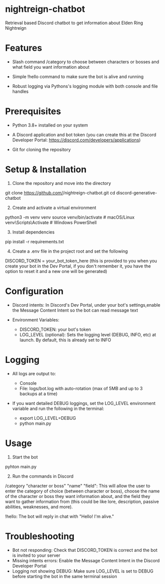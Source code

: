 # nightreign-chatbot
Retrieval based Discord chatbot to get information about Elden Ring Nightreign

# Features

- Slash command /category to choose between characters or bosses and what field you want information about

- Simple !hello command to make sure the bot is alive and running

- Robust logging via Pythons's logging module with both console and file handles

# Prerequisites

- Python 3.8+ installed on your system

- A Discord application and bot token (you can create this at the Discord Developer Portal: https://discord.com/developers/applications)

- Git for cloning the repository

# Setup & Installation

1. Clone the repository and move into the directory

git clone https://github.com/<your-username>/nightreign-chatbot.git
cd discord-generative-chatbot

2. Create and activate a virtual environment

python3 -m venv venv
source venv/bin/activate # macOS/Linux
venv\Scripts\Activate # Windows PowerShell

3. Install dependencies

pip install -r requirements.txt

4. Create a .env file in the project root and set the following

DISCORD_TOKEN = your_bot_token_here (this is provided to you when you create your bot in the Dev Portal, if you don't remember it, you have the option to reset it and a new one will be generated)

# Configuration

- Discord intents: In Discord's Dev Portal, under your bot's settings,enable the Message Content Intent so the bot can read message text

- Environment Variables:
    - DISCORD_TOKEN: your bot's token
    - LOG_LEVEL (optional): Sets the logging level (DEBUG, INFO, etc) at launch. By default, this is already set to INFO

# Logging

- All logs are output to:
    - Console
    - File: logs/bot.log with auto-rotation (max of 5MB and up to 3 backups at a time)

- If you want detailed DEBUG loggings, set the LOG_LEVEL environment variable and run the following in the terminal:
    - export LOG_LEVEL=DEBUG
    - python main.py

# Usage

1. Start the bot

pyhton main.py

2. Run the commands in Discord

/category "character or boss" "name" "field": This will allow the user to enter the category of choice (between character or boss), choose the name of the character or boss they want information about, and the field they want to gather information from (this could be like lore, description, passive abilities, weaknesses, and more).

!hello: The bot will reply in chat with "Hello! I'm alive."

# Troubleshooting

- Bot not responding: Check that DISCORD_TOKEN is correct and the bot is invited to your server
- Missing intents errors: Enable the Message Content Intent in the Discord Developer Portal
- Logging not showing DEBUG: Make sure LOG_LEVEL is set to DEBUG  before starting the bot in the same terminal session
